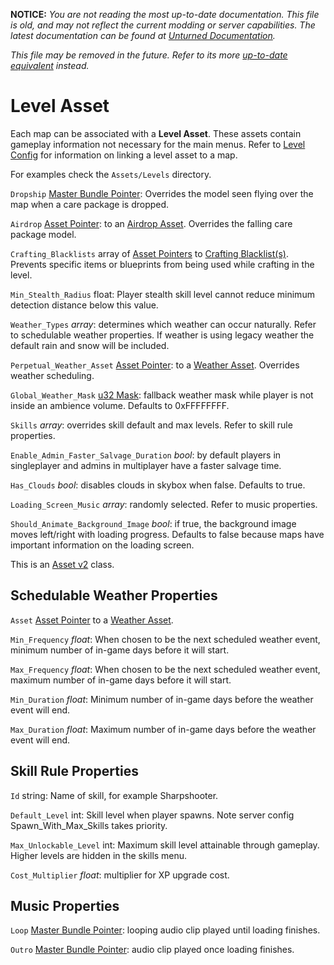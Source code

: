 **NOTICE:** *You are not reading the most up-to-date documentation. This file is old, and may not reflect the current modding or server capabilities. The latest documentation can be found at [Unturned Documentation](https://docs.smartlydressedgames.com/).*

*This file may be removed in the future. Refer to its more [up-to-date equivalent](https://docs.smartlydressedgames.com/en/stable/assets/level-asset.html) instead.*

Level Asset
===========

Each map can be associated with a **Level Asset**. These assets contain gameplay information not necessary for the main menus. Refer to [Level Config](LevelConfig.md) for information on linking a level asset to a map.

For examples check the `Assets/Levels` directory.

`Dropship` [Master Bundle Pointer](MasterBundlePtr.md): Overrides the model seen flying over the map when a care package is dropped.

`Airdrop` [Asset Pointer](AssetPtr.md): to an [Airdrop Asset](AirdropAsset.md). Overrides the falling care package model.

`Crafting_Blacklists` array of [Asset Pointers](AssetPtr.md) to [Crafting Blacklist(s)](CraftingBlacklistAsset.md). Prevents specific items or blueprints from being used while crafting in the level.

`Min_Stealth_Radius` float: Player stealth skill level cannot reduce minimum detection distance below this value.

`Weather_Types` *array*: determines which weather can occur naturally. Refer to schedulable weather properties. If weather is using legacy weather the default rain and snow will be included.

`Perpetual_Weather_Asset` [Asset Pointer](AssetPtr.md): to a [Weather Asset](WeatherAsset.md). Overrides weather scheduling.

`Global_Weather_Mask` [u32 Mask](Bitmask.md): fallback weather mask while player is not inside an ambience volume. Defaults to 0xFFFFFFFF.

`Skills` *array*: overrides skill default and max levels. Refer to skill rule properties.

`Enable_Admin_Faster_Salvage_Duration` *bool*: by default players in singleplayer and admins in multiplayer have a faster salvage time.

`Has_Clouds` *bool*: disables clouds in skybox when false. Defaults to true.

`Loading_Screen_Music` *array*: randomly selected. Refer to music properties.

`Should_Animate_Background_Image` *bool*: if true, the background image moves left/right with loading progress. Defaults to false because maps have important information on the loading screen.

This is an [Asset v2](AssetsV2.md) class.

Schedulable Weather Properties
------------------------------

`Asset` [Asset Pointer](AssetPtr.md) to a [Weather Asset](WeatherAsset.md).

`Min_Frequency` *float*: When chosen to be the next scheduled weather event, minimum number of in-game days before it will start.

`Max_Frequency` *float*: When chosen to be the next scheduled weather event, maximum number of in-game days before it will start.

`Min_Duration` *float*: Minimum number of in-game days before the weather event will end.

`Max_Duration` *float*: Maximum number of in-game days before the weather event will end.

Skill Rule Properties
---------------------

`Id` string: Name of skill, for example Sharpshooter.

`Default_Level` int: Skill level when player spawns. Note server config Spawn_With_Max_Skills takes priority.

`Max_Unlockable_Level` int: Maximum skill level attainable through gameplay. Higher levels are hidden in the skills menu.

`Cost_Multiplier` *float*: multiplier for XP upgrade cost.

Music Properties
----------------

`Loop` [Master Bundle Pointer](MasterBundlePtr.md): looping audio clip played until loading finishes.

`Outro` [Master Bundle Pointer](MasterBundlePtr.md): audio clip played once loading finishes.
